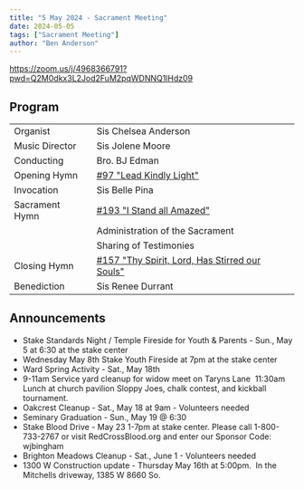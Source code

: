```yaml
---
title: "5 May 2024 - Sacrament Meeting"
date: 2024-05-05
tags: ["Sacrament Meeting"]
author: "Ben Anderson"
---
```


<https://zoom.us/j/4968366791?pwd=Q2M0dkx3L2Jod2FuM2pqWDNNQ1lHdz09>

## Program

|                |                                                                                                                                                         |
| -------------- | ------------------------------------------------------------------------------------------------------------------------------------------------------- |
| Organist       | Sis Chelsea Anderson                                                                                                                                    |
| Music Director | Sis Jolene Moore                                                                                                                                        |
| Conducting     | Bro. BJ Edman                                                                                                                                           |
| Opening Hymn   | [#97 "Lead Kindly Light"](https://www.churchofjesuschrist.org/study/manual/hymns/lead-kindly-light?lang=eng)                                            |
| Invocation     | Sis Belle Pina                                                                                                                                                     |
| Sacrament Hymn | [#193 "I Stand all Amazed"](https://www.churchofjesuschrist.org/study/manual/hymns/i-stand-all-amazed?lang=eng)                                         |
|                | Administration of the Sacrament                                                                                                                         |
|                | Sharing of Testimonies                                                                                                                                  |
| Closing Hymn   | [#157 "Thy Spirit, Lord, Has Stirred our Souls"](https://www.churchofjesuschrist.org/study/manual/hymns/thy-spirit-lord-has-stirred-our-souls?lang=eng) |
| Benediction    | Sis Renee Durrant                                                                                                                                                     |

## Announcements

- Stake Standards Night / Temple Fireside for Youth & Parents - Sun., May 5 at 6:30 at the stake center
- Wednesday May 8th Stake Youth Fireside at 7pm at the stake center 
- Ward Spring Activity - Sat., May 18th
- 9-11am Service yard cleanup for widow meet on Taryns Lane 
   11:30am Lunch at church pavilion Sloppy Joes, chalk contest, and kickball tournament. 
- Oakcrest Cleanup - Sat., May 18 at 9am - Volunteers needed
- Seminary Graduation - Sun., May 19 @ 6:30
- Stake Blood Drive - May 23 1-7pm at stake center. Please call 1-800-733-2767 or visit RedCrossBlood.org and enter our Sponsor Code: wjbingham
- Brighton Meadows Cleanup - Sat., June 1 - Volunteers needed
- 1300 W Construction update - Thursday May 16th at 5:00pm.  In the Mitchells driveway, 1385 W 8660 So.
